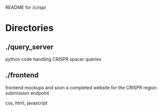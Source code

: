 README for /crispr

# Directories
## ./query_server ##
python code handling CRISPR spacer queries

## ./frontend ##
frontend mockups and soon a completed website for the CRISPR region submission endpoint

css, html, javascript
